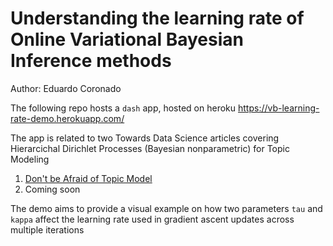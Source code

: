 # Understanding the learning rate of Online Variational Bayesian Inference methods

Author: Eduardo Coronado

The following repo hosts a `dash` app, hosted on heroku https://vb-learning-rate-demo.herokuapp.com/ 

The app is related to two Towards Data Science articles covering Hierarcichal Dirichlet Processes (Bayesian nonparametric) for Topic Modeling
1. [Don't be Afraid of Topic Model](https://towardsdatascience.com/dont-be-afraid-of-nonparametric-topic-models-d259c237a840)
2. Coming soon

The demo aims to provide a visual example on how two parameters `tau` and `kappa` affect the learning rate used in gradient ascent updates across multiple iterations